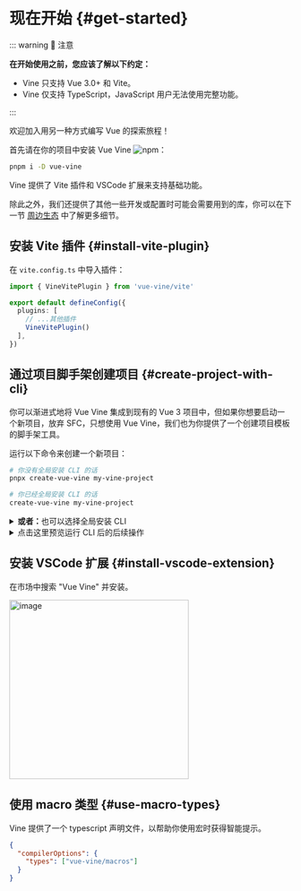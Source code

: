 # 现在开始 {#get-started}

::: warning 🚨 注意

<b>在开始使用之前，您应该了解以下约定：</b>

- Vine 只支持 <span class="hlmark">Vue 3.0+</span> 和 <span class="hlmark">Vite</span>。
- Vine <span class="hlmark">仅支持 TypeScript</span>，JavaScript 用户无法使用完整功能。

:::

欢迎加入用另一种方式编写 Vue 的探索旅程！

首先请在你的项目中安装 Vue Vine ![npm](https://img.shields.io/npm/v/vue-vine)：

```bash
pnpm i -D vue-vine
```

Vine 提供了 Vite 插件和 VSCode 扩展来支持基础功能。

除此之外，我们还提供了其他一些开发或配置时可能会需要用到的库，你可以在下一节 [周边生态](./ecosystem.md) 中了解更多细节。

## 安装 Vite 插件 {#install-vite-plugin}

在 `vite.config.ts` 中导入插件：

```ts [vite.config.ts]
import { VineVitePlugin } from 'vue-vine/vite'

export default defineConfig({
  plugins: [
    // ...其他插件
    VineVitePlugin()
  ],
})
```

## 通过项目脚手架创建项目 {#create-project-with-cli}

你可以渐进式地将 Vue Vine 集成到现有的 Vue 3 项目中，但如果你想要启动一个新项目，放弃 SFC，只想使用 Vue Vine，我们也为你提供了一个创建项目模板的脚手架工具。

运行以下命令来创建一个新项目：

```bash
# 你没有全局安装 CLI 的话
pnpx create-vue-vine my-vine-project

# 你已经全局安装 CLI 的话
create-vue-vine my-vine-project
```

<details>
<summary class="text-sm text-gray-500 cursor-pointer"><b>或者：</b>也可以选择全局安装 CLI</summary>

```bash
pnpm i -g create-vue-vine
```

</details>

<details>
<summary class="text-sm text-gray-500 cursor-pointer">点击这里预览运行 CLI 后的后续操作</summary>

```text
> pnpx create-vue-vine my-vine-project

...

┌  Vue Vine - Another style of writing Vue components
│
◇  Use Vue Router?
│  Yes
│
◇  Use Pinia as state management?
│  Yes
│
◇  Using atomized css?
│  - UnoCSS
│  - Tailwind
│  - No
│
◇  Install all dependencies for the project now?
│  Yes
│
◇  Project created at: /path/to/my-vine-project
│

...

◇  Dependencies installed!
│
└  You're all set! Now run:

   cd my-vine-project
   pnpm dev

   Happy hacking!
```

</details>

## 安装 VSCode 扩展 {#install-vscode-extension}

在市场中搜索 "Vue Vine" 并安装。

<img width="320" alt="image" src="/vscode-ext-download.png">

## 使用 macro 类型 {#use-macro-types}

Vine 提供了一个 typescript 声明文件，以帮助你使用宏时获得智能提示。

```json [tsconfig.json]
{
  "compilerOptions": {
    "types": ["vue-vine/macros"]
  }
}
```
